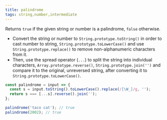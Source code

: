 ```yaml
---
title: palindrome
tags: string,number,intermediate
---
```


Returns `true` if the given string or number is a palindrome, `false` otherwise.

- Convert the string or number to `String.prototype.toString()` in order to cast number to string, `String.prototype.toLowerCase()` and use `String.prototype.replace()` to remove non-alphanumeric characters from it.
- Then, use the spread operator (`...`) to split the string into individual characters, `Array.prototype.reverse()`, `String.prototype.join('')` and compare it to the original, unreversed string, after converting it to `String.prototype.toLowerCase()`.

```js
const palindrome = input => {
  const s = input.toString().toLowerCase().replace(/[\W_]/g, '');
  return s === [...s].reverse().join('');
};
```

```js
palindrome('taco cat'); // true
palindrome(2002); // true
```